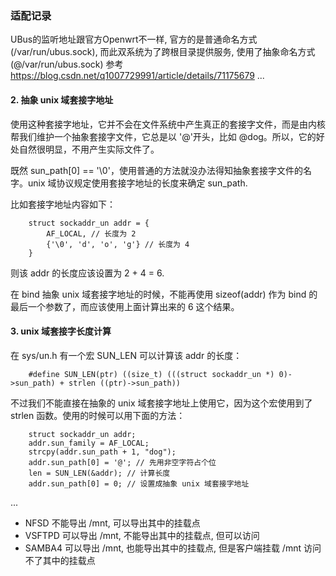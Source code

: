 ### 适配记录

UBus的监听地址跟官方Openwrt不一样, 官方的是普通命名方式(/var/run/ubus.sock), 而此双系统为了跨根目录提供服务, 使用了抽象命名方式(@/var/run/ubus.sock)
参考 https://blog.csdn.net/q1007729991/article/details/71175679
...
#### 2. 抽象 unix 域套接字地址
使用这种套接字地址，它并不会在文件系统中产生真正的套接字文件，而是由内核帮我们维护一个抽象套接字文件，它总是以 '@'开头，比如 @dog。所以，它的好处自然很明显，不用产生实际文件了。

既然 sun_path[0] == '\0'，使用普通的方法就没办法得知抽象套接字文件的名字。unix 域协议规定使用套接字地址的长度来确定 sun_path.

比如套接字地址内容如下：
```
    struct sockaddr_un addr = {
        AF_LOCAL, // 长度为 2
        {'\0', 'd', 'o', 'g'} // 长度为 4
    }
```
则该 addr 的长度应该设置为 2 + 4 = 6.

在 bind 抽象 unix 域套接字地址的时候，不能再使用 sizeof(addr) 作为 bind 的最后一个参数了，而应该使用上面计算出来的 6 这个结果。

#### 3. unix 域套接字长度计算
在 sys/un.h 有一个宏 SUN_LEN 可以计算该 addr 的长度：
```
    #define SUN_LEN(ptr) ((size_t) (((struct sockaddr_un *) 0)->sun_path) + strlen ((ptr)->sun_path))
```

不过我们不能直接在抽象的 unix 域套接字地址上使用它，因为这个宏使用到了 strlen 函数。使用的时候可以用下面的方法：
```
    struct sockaddr_un addr;
    addr.sun_family = AF_LOCAL;
    strcpy(addr.sun_path + 1, "dog");
    addr.sun_path[0] = '@'; // 先用非空字符占个位
    len = SUN_LEN(&addr); // 计算长度
    addr.sun_path[0] = 0; // 设置成抽象 unix 域套接字地址
```
...

* NFSD 不能导出 /mnt, 可以导出其中的挂载点
* VSFTPD 可以导出 /mnt, 不能导出其中的挂载点, 但可以访问
* SAMBA4 可以导出 /mnt, 也能导出其中的挂载点, 但是客户端挂载 /mnt 访问不了其中的挂载点
